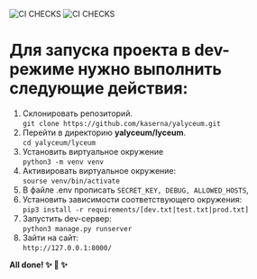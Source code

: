 ![CI CHECKS](https://github.com/kaserna/yalyceum/actions/workflows/python-package.yml/badge.svg) ![CI CHECKS](https://github.com/kaserna/yalyceum/actions/workflows/black.yml/badge.svg) 

# Для запуска проекта в dev-режиме нужно выполнить следующие действия:
1. Склонировать репозиторий.  
`git clone https://github.com/kaserna/yalyceum.git`
2. Перейти в директорию **yalyceum/lyceum**.  
`cd yalyceum/lyceum`
3. Установить виртуальное окружение  
`python3 -m venv venv`
4. Активировать виртуальное окружение:  
`sourse venv/bin/activate`
5. В файле .env прописать `SECRET_KEY, DEBUG, ALLOWED_HOSTS`, 
6. Установить зависимости соответствующего окружения:  
`pip3 install -r requirements/[dev.txt|test.txt|prod.txt]`
7. Запустить dev-сервер:  
`python3 manage.py runserver`
8. Зайти на сайт:  
`http://127.0.0.1:8000/`

**All done! ✨ 🍰 ✨**
